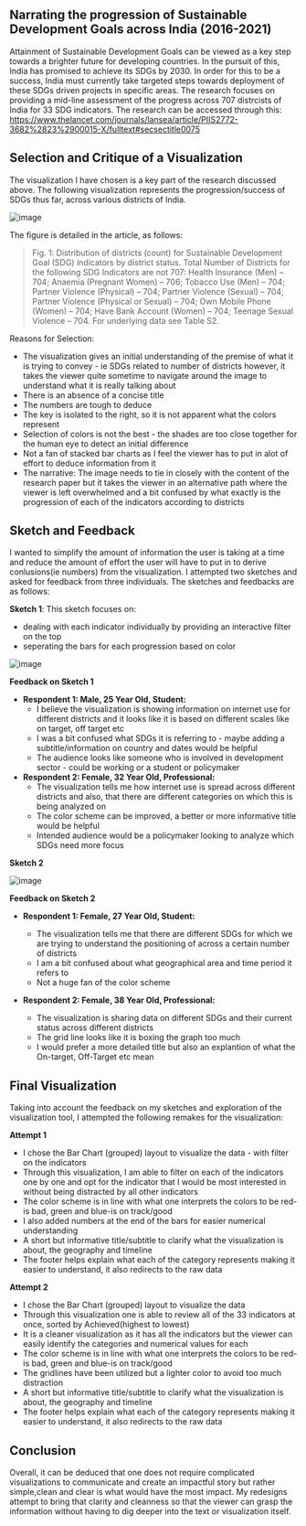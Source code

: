 ## Narrating the progression of Sustainable Development Goals across India (2016-2021)
Attainment of Sustainable Development Goals can be viewed as a key step towards a brighter future for developing countries. In the pursuit of this, India has promised to achieve its SDGs by 2030. 
In order for this to be a success, India must currently take targeted steps towards deployment of these SDGs driven projects in specific areas. The research focuses on providing a mid-line assessment
of the progress across 707 distrcists of India for 33 SDG indicators. 
The research can be accessed through this: https://www.thelancet.com/journals/lansea/article/PIIS2772-3682%2823%2900015-X/fulltext#secsectitle0075

## Selection and Critique of a Visualization 
The visualization I have chosen is a key part of the research discussed above. The following visualization represents the progression/success of SDGs thus far, across various districts of India.

![image](https://github.com/hibahassan96/hibah-tswd-portfolio/assets/122888626/97634eed-ac35-4593-9a12-f4908c7902c6)

The figure is detailed in the article, as follows:
> Fig. 1: Distribution of districts (count) for Sustainable Development Goal (SDG) indicators by district status. Total Number of Districts for the following SDG Indicators are not 707: Health Insurance (Men) – 704; Anaemia (Pregnant Women) – 706; Tobacco Use (Men) – 704; Partner Violence (Physical) – 704; Partner Violence (Sexual) – 704; Partner Violence (Physical or Sexual) – 704; Own Mobile Phone (Women) – 704; Have Bank Account (Women) – 704; Teenage Sexual Violence – 704. For underlying data see Table S2.

Reasons for Selection:
- The visualization gives an initial understanding of the premise of what it is trying to convey - ie SDGs related to number of districts however, it takes the viewer quite sometime to navigate around the image to understand what it is really talking about
- There is an absence of a concise title
- The numbers are tough to deduce
- The key is isolated to the right, so it is not apparent what the colors represent
- Selection of colors is not the best - the shades are too close together for the human eye to detect an initial difference
- Not a fan of stacked bar charts as I feel the viewer has to put in alot of effort to deduce information from it
- The narrative: The image needs to tie in closely with the content of the research paper but it takes the viewer in an alternative path where the viewer is left overwhelmed and a bit confused by what exactly is the progression of each of the indicators according to districts

## Sketch and Feedback
I wanted to simplify the amount of information the user is taking at a time and reduce the amount of effort the user will have to put in to derive conlusions(ie numbers) from the visualization. I attempted two sketches and asked for feedback from three individuals.
The sketches and feedbacks are as follows:

**Sketch 1**: This sketch focuses on:
- dealing with each indicator individually by providing an interactive filter on the top
- seperating the bars for each progression based on color
  
![image](https://github.com/hibahassan96/hibah-tswd-portfolio/assets/122888626/d1a97247-1a85-49c8-b1b1-859f37b2c70c)

**Feedback on Sketch 1**
- **Respondent 1: Male, 25 Year Old, Student:**
    - I believe the visualization is showing information on internet use for different districts and it looks like it is based on different scales like on target, off target etc
    - I was a bit confused what SDGs it is referring to - maybe adding a subtitle/information on country and dates would be helpful
    - The audience looks like someone who is involved in development sector - could be working or a student or policymaker
- **Respondent 2: Female, 32 Year Old, Professional:**
    - The visualization tells me how internet use is spread across different districts and also, that there are different categories on which this is being analyzed on
    - The color scheme can be improved, a better or more informative title would be helpful
    - Intended audience would be a policymaker looking to analyze which SDGs need more focus  

**Sketch 2**

![image](https://github.com/hibahassan96/hibah-tswd-portfolio/assets/122888626/af7e1d6c-d5a0-46d1-a441-6fec7283e1e1)

**Feedback on Sketch 2**
- **Respondent 1: Female, 27 Year Old, Student:**
  - The visualization tells me that there are different SDGs for which we are trying to understand the positioning of across a certain number of districts
  - I am a bit confused about what geographical area and time period it refers to
  - Not a huge fan of the color scheme
   
- **Respondent 2: Female, 38 Year Old, Professional:**
    - The visualization is sharing data on different SDGs and their current status across different districts
    - The grid line looks like it is boxing the graph too much
    - I would prefer a more detailed title but also an explantion of what the On-target, Off-Target etc mean

 ## Final Visualization 
 Taking into account the feedback on my sketches and exploration of the visualization tool, I attempted the following remakes for the visualization:
 
 **Attempt 1**
 - I chose the Bar Chart (grouped) layout to visualize the data - with filter on the indicators
 - Through this visualization, I am able to filter on each of the indicators one by one and opt for the indicator that I would be most interested in without being distracted by all other indicators
 - The color scheme is in line with what one interprets the colors to be red-is bad, green and blue-is on track/good
 - I also added numbers at the end of the bars for easier numerical understanding 
 - A short but informative title/subtitle to clarify what the visualization is about, the geography and timeline
 - The footer helps explain what each of the category represents making it easier to understand, it also redirects to the raw data 
   
<div class="flourish-embed flourish-chart" data-src="visualisation/15087347"><script src="https://public.flourish.studio/resources/embed.js"></script></div>

  **Attempt 2**
 - I chose the Bar Chart (grouped) layout to visualize the data 
 - Through this visualization one is able to review all of the 33 indicators at once, sorted by Achieved(highest to lowest)
 - It is a cleaner visualization as it has all the indicators but the viewer can easily identify the categories and numerical values for each 
 - The color scheme is in line with what one interprets the colors to be red-is bad, green and blue-is on track/good
 - The gridlines have been utilized but a lighter color to avoid too much distraction 
 - A short but informative title/subtitle to clarify what the visualization is about, the geography and timeline
 - The footer helps explain what each of the category represents making it easier to understand, it also redirects to the raw data

<div class="flourish-embed flourish-chart" data-src="visualisation/15079595"><script src="https://public.flourish.studio/resources/embed.js"></script></div>

## Conclusion
Overall, it can be deduced that one does not require complicated visualizations to communicate and create an impactful story but rather simple,clean and clear is what would have the most impact. My redesigns attempt to bring that clarity and cleanness so that the viewer can grasp the information without having to dig deeper into the text or visualization itself. 
